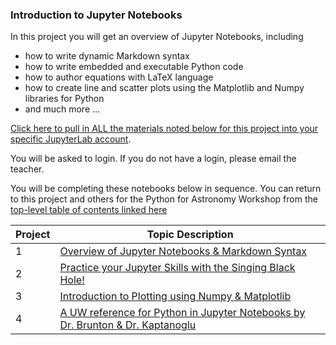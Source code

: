 ### Introduction to Jupyter Notebooks

In this project you will get an overview of Jupyter Notebooks, including 
*  how to write dynamic Markdown syntax
*  how to write embedded and executable Python code
*  how to author equations with LaTeX language
*  how to create line and scatter plots using the Matplotlib and Numpy libraries for Python
*  and much more ...

[Click here to pull in ALL the materials noted below for this project into your specific JupyterLab account](http://cedvm.zapto.org/hub/user-redirect/git-pull?repo=https%3A%2F%2Fgithub.com%2Fdrunarayan%2Fpython4spectroscopy&branch=gh-pages&urlpath=lab%2Ftree%2Fpython4spectroscopy%2Fintro_jupyter_python).

You will be asked to login. If you do not have a login, please email the teacher.

You will be completing these notebooks below in sequence. You can return to this project and others for the Python for Astronomy Workshop from the [top-level table of contents linked here](https://drunarayan.github.io/python4spectroscopy/)

Project | Topic Description
---|---
1|<a href="http://cedvm.zapto.org/hub/user-redirect/git-pull?repo=https%3A%2F%2Fgithub.com%2Fdrunarayan%2Fpython4spectroscopy&branch=gh-pages&urlpath=lab%2Ftree%2Fpython4spectroscopy%2Fintro_jupyter_python%2F1_intro_to_jupyter.ipynb?reset" target="_blank">Overview of Jupyter Notebooks & Markdown Syntax</a>
2|<a href="http://cedvm.zapto.org/hub/user-redirect/git-pull?repo=https%3A%2F%2Fgithub.com%2Fdrunarayan%2Fpython4spectroscopy&branch=gh-pages&urlpath=lab%2Ftree%2Fpython4spectroscopy%2Fintro_jupyter_python%2F2_singing_black_hole.ipynb?reset" target="_blank">Practice your Jupyter Skills with the Singing Black Hole!</a>
3|<a href="http://cedvm.zapto.org/hub/user-redirect/git-pull?repo=https%3A%2F%2Fgithub.com%2Fdrunarayan%2Fpython4spectroscopy&branch=gh-pages&urlpath=lab%2Ftree%2Fpython4spectroscopy%2Fintro_jupyter_python%2F3_intro_to_plotting.ipynb?reset" target="_blank">Introduction to Plotting using Numpy & Matplotlib</a>
4|<a href="http://cedvm.zapto.org/hub/user-redirect/git-pull?repo=https%3A%2F%2Fgithub.com%2Fdrunarayan%2Fpython4spectroscopy&branch=gh-pages&urlpath=lab%2Ftree%2Fpython4spectroscopy%2Fintro_jupyter_python%2F4_intro_to_python.ipynb?reset" target="_blank">A UW reference for Python in Jupyter Notebooks by Dr. Brunton & Dr. Kaptanoglu</a>



